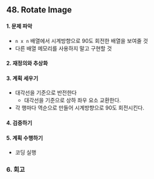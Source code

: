 ## 48. Rotate Image
#### 1. 문제 파악
- `n x n` 배열에서 시계방향으로 90도 회전한 배열을 보여줄 것
- 다른 배열 메모리를 사용하지 말고 구현할 것
#### 2. 재정의와 추상화
#### 3. 계획 세우기
- 대각선을 기준으로 반전한다
  - 대각선을 기준으로 상하 좌우 요소 교환한다.
- 각 행마다 역순으로 만들어 시계방향으로 90도 회전시킨다.
#### 4. 검증하기
#### 5. 계획 수행하기
- 코딩 실행

### 6. 회고
